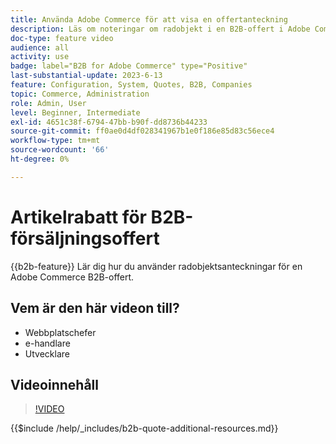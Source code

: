 ```yaml
---
title: Använda Adobe Commerce för att visa en offertanteckning
description: Läs om noteringar om radobjekt i en B2B-offert i Adobe Commerce
doc-type: feature video
audience: all
activity: use
badge: label="B2B for Adobe Commerce" type="Positive"
last-substantial-update: 2023-6-13
feature: Configuration, System, Quotes, B2B, Companies
topic: Commerce, Administration
role: Admin, User
level: Beginner, Intermediate
exl-id: 4651c38f-6794-47bb-b90f-dd8736b44233
source-git-commit: ff0ae0d4df028341967b1e0f186e85d83c56ece4
workflow-type: tm+mt
source-wordcount: '66'
ht-degree: 0%

---
```


# Artikelrabatt för B2B-försäljningsoffert

{{b2b-feature}}
Lär dig hur du använder radobjektsanteckningar för en Adobe Commerce B2B-offert.

## Vem är den här videon till?

- Webbplatschefer
- e-handlare
- Utvecklare

## Videoinnehåll

>[!VIDEO](https://video.tv.adobe.com/v/3420417?learn=on)

{{$include /help/_includes/b2b-quote-additional-resources.md}}
